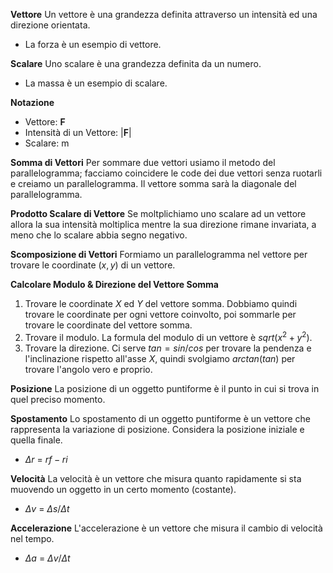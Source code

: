 **Vettore**
Un vettore è una grandezza definita attraverso un intensità ed una direzione orientata.
- La forza è un esempio di vettore.

**Scalare**
Uno scalare è una grandezza definita da un numero.
- La massa è un esempio di scalare.

**Notazione**
- Vettore: **F**
- Intensità di un Vettore: |**F**|
- Scalare: m

**Somma di Vettori**
Per sommare due vettori usiamo il metodo del parallelogramma; facciamo coincidere le code dei due vettori senza ruotarli e creiamo un parallelogramma. Il vettore somma sarà
la diagonale del parallelogramma.

**Prodotto Scalare di Vettore**
Se moltplichiamo uno scalare ad un vettore allora la sua intensità moltiplica mentre la sua direzione rimane invariata, a meno che lo scalare abbia segno negativo.

**Scomposizione di Vettori**
Formiamo un parallelogramma nel vettore per trovare le coordinate $(x, y)$ di un vettore.

**Calcolare Modulo & Direzione del Vettore Somma**
1) Trovare le coordinate $X$ ed $Y$ del vettore somma. Dobbiamo quindi trovare le coordinate per ogni vettore coinvolto, poi sommarle per trovare le coordinate del vettore somma.
2) Trovare il modulo. La formula del modulo di un vettore è $sqrt(x^2 + y^2)$.
3) Trovare la direzione. Ci serve $tan = sin/cos$ per trovare la pendenza e l'inclinazione rispetto all'asse $X$, quindi svolgiamo $arctan(tan)$ per trovare l'angolo vero e proprio.

**Posizione**
La posizione di un oggetto puntiforme è il punto in cui si trova in quel preciso momento.

**Spostamento**
Lo spostamento di un oggetto puntiforme è un vettore che rappresenta la variazione di posizione. Considera la posizione iniziale e quella finale.
- $Δr$ $=$ $rf - ri$

**Velocità**
La velocità è un vettore che misura quanto rapidamente si sta muovendo un oggetto in un certo momento (costante).
- $Δv$ $=$ $Δs/Δt$

**Accelerazione**
L'accelerazione è un vettore che misura il cambio di velocità nel tempo.
- $Δa$ $=$ $Δv/Δt$

